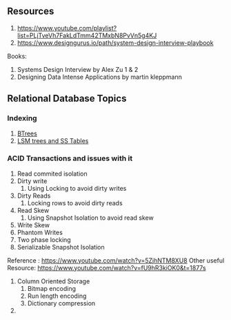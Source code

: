 ## Resources
1. https://www.youtube.com/playlist?list=PLjTveVh7FakLdTmm42TMxbN8PvVn5g4KJ
2. https://www.designgurus.io/path/system-design-interview-playbook

Books:
1. Systems Design Interview by Alex Zu 1 & 2
2. Designing Data Intense Applications by martin kleppmann 

## Relational Database Topics

### Indexing
1. [BTrees](https://www.youtube.com/watch?v=K1a2Bk8NrYQ)
2. [LSM trees and SS Tables](https://www.youtube.com/watch?v=I6jB0nM9SKU)

### ACID Transactions and issues with it
1. Read commited isolation
2. Dirty write
   1. Using Locking to avoid dirty writes
3. Dirty Reads
   1. Locking rows to avoid dirty reads
4. Read Skew
   1. Using Snapshot Isolation to avoid read skew
5. Write Skew 
6. Phantom Writes
7. Two phase locking
8. Serializable Snapshot Isolation

Reference : https://www.youtube.com/watch?v=5ZjhNTM8XU8
Other useful Resource: https://www.youtube.com/watch?v=fU9hR3kiOK0&t=1877s

1. Column Oriented Storage
   1. Bitmap encoding
   2. Run length encoding
   3. Dictionary compression
2. 

